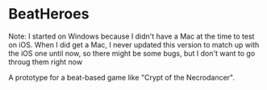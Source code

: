 # BeatHeroes

Note: I started on Windows because I didn't have a Mac at the time to test on iOS.
When I did get a Mac, I never updated this version to match up with the iOS one until now, so there might be some bugs, but I don't want to go throug them right now

A prototype for a beat-based game like "Crypt of the Necrodancer".
